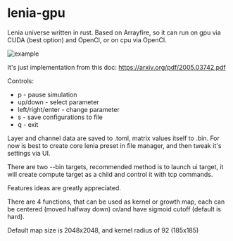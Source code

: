 # lenia-gpu

Lenia universe written in rust.
Based on Arrayfire, so it can run on gpu via CUDA (best option) and OpenCl, or on cpu via OpenCl.

![example](https://github.com/HVisMyLife/lenia_gpu/blob/master/output.gif)

It's just implementation from this doc: https://arxiv.org/pdf/2005.03742.pdf

Controls:
 - p - pause simulation
 - up/down - select parameter
 - left/right/enter - change parameter
 - s - save configurations to file
 - q - exit

Layer and channel data are saved to .toml, matrix values itself to .bin.
For now is best to create core lenia preset in file manager, and then tweak it's settings via UI.

There are two --bin targets, recommended method is to launch ui target, it will create compute target as a child and control it with tcp commands.

Features ideas are greatly appreciated.

There are 4 functions, that can be used as kernel or growth map, each can be centered (moved halfway down) or/and have sigmoid cutoff (default is hard).

Default map size is 2048x2048, and kernel radius of 92 (185x185)
